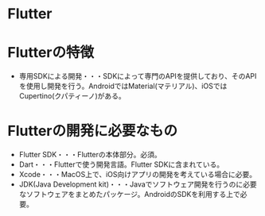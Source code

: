 # Flutter
# Flutterの特徴
* 専用SDKによる開発・・・SDKによって専門のAPIを提供しており、そのAPIを使用し開発を行う。AndroidではMaterial(マテリアル)、iOSではCupertino(クパティーノ)がある。
# Flutterの開発に必要なもの
* Flutter SDK・・・Flutterの本体部分。必須。
* Dart・・・Flutterで使う開発言語。Flutter SDKに含まれている。
* Xcode・・・MacOS上で、iOS向けアプリの開発を考えている場合に必要。
* JDK(Java Development kit)・・・Javaでソフトウェア開発を行うのに必要なソフトウェアをまとめたパッケージ。AndroidのSDKを利用する上で必要。